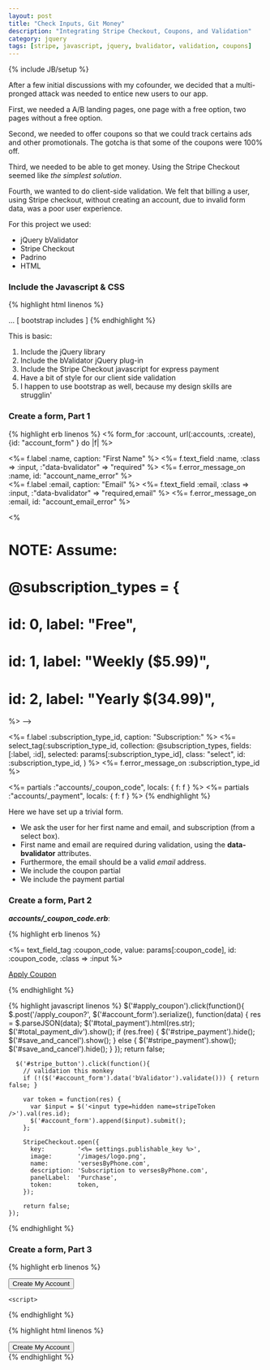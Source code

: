```yaml
---
layout: post
title: "Check Inputs, Git Money"
description: "Integrating Stripe Checkout, Coupons, and Validation"
category: jquery
tags: [stripe, javascript, jquery, bvalidator, validation, coupons]
---
```

{% include JB/setup %}

After a few initial discussions with my cofounder, we decided that a multi-pronged attack was needed to entice new users to our app.

First, we needed a A/B landing pages, one page with a free option, two pages without a free option.

Second, we needed to offer coupons so that we could track certains ads and other promotionals.  The gotcha is that some of the coupons were 100% off.

Third, we needed to be able to get money.  Using the Stripe Checkout seemed like _the simplest solution_.

Fourth, we wanted to do client-side validation.  We felt that billing a user, using Stripe checkout, without creating an account, due to invalid form data, was a poor user experience.

For this project we used:
* jQuery bValidator
* Stripe Checkout
* Padrino
* HTML

### Include the Javascript & CSS ###


{% highlight html linenos %}
<script src="/javascripts/jquery.js"></script>
<script src="/javascripts/jquery.bvalidator-yc.js"></script>
<script src="https://checkout.stripe.com/v2/checkout.js"></script>
<link rel="stylesheet" href="/stylesheets/bvalidator.css" media="all" />
... [ bootstrap includes ]
{% endhighlight %}

This is basic:
1. Include the jQuery library
2. Include the bValidator jQuery plug-in
3. Include the Stripe Checkout javascript for express payment
4. Have a bit of style for our client side validation
5. I happen to use bootstrap as well, because my design skills are strugglin\'

### Create a form, Part 1 ###
{% highlight erb linenos %}
 <% form_for :account, url(:accounts, :create), {id: "account_form" } do |f| %>
<div class="input">
  <%= f.label :name, caption: "First Name" %>
  <%= f.text_field :name, :class => :input, :"data-bvalidator" => "required"  %>
  <%= f.error_message_on :name, id: "account_name_error" %>
</div>

<div class="input">
  <%= f.label :email, caption: "Email" %>
  <%= f.text_field :email, :class => :input, :"data-bvalidator" => "required,email"  %>
  <%= f.error_message_on :email, id: "account_email_error"  %>
</div>


<%
#  NOTE: Assume:
#  @subscription_types = {
#    id: 0, label: "Free",
#    id: 1, label: "Weekly ($5.99)",
#    id: 2, label: "Yearly $(34.99)",
%>
-->
<div class="input">
  <%= f.label :subscription_type_id, caption: "Subscription:" %>
  <%= select_tag(:subscription_type_id,
    collection: @subscription_types, fields: [:label, :id],
    selected: params[:subscription_type_id],
    class: "select",
    id: :subscription_type_id,
  ) %>
  <%= f.error_message_on :subscription_type_id %>
</div>

<%= partials :"accounts/_coupon_code", locals: { f: f } %>
<%= partials :"accounts/_payment", locals: { f: f } %>
{% endhighlight %}

Here we have set up a trivial form.
- We ask the user for her first name and email, and subscription (from a select box).
- First name and email are required during validation, using the **data-bvalidator** attributes.
- Furthermore, the email should be a valid _email_ address.
- We include the coupon partial
- We include the payment partial

### Create a form, Part 2 ###

**_accounts/\_coupon\_code.erb_**:

{% highlight erb linenos %}
<div class="inputs>
  <%= f.label :coupon_code, caption: "Coupon Code:" %>
  <%= text_field_tag :coupon_code, value: params[:coupon_code],
    id: :coupon_code, :class => :input %>

  <a href="#" id="apply_coupon" class="btn btn-large info_button">Apply Coupon</a>
</div>

<div class="inputs" id="total_payment_div" style="display:none">
  <%= f.label :total, caption: "Total Payment", style:"color: #F00" %>
  <span id="total_payment"></span>
</div>
{% endhighlight %}

{% highlight javascript linenos %}
    $('#apply_coupon').click(function(){
    $.post('/apply_coupon?',
      $('#account_form').serialize(),
      function(data) {
        res = $.parseJSON(data);
        $('#total_payment').html(res.str);
        $('#total_payment_div').show();
        if (res.free) {
          $('#stripe_payment').hide();
          $('#save_and_cancel').show();
        } else {
          $('#stripe_payment').show();
          $('#save_and_cancel').hide();
        }
      });
      return false;

      $('#stripe_button').click(function(){
        // validation this monkey
        if (!($('#account_form').data('bValidator').validate())) { return false; }

        var token = function(res) {
          var $input = $('<input type=hidden name=stripeToken />').val(res.id);
          $('#account_form').append($input).submit();
        };

        StripeCheckout.open({
          key:         '<%= settings.publishable_key %>',
          image:       '/images/logo.png',
          name:        'versesByPhone.com',
          description: 'Subscription to versesByPhone.com',
          panelLabel:  'Purchase',
          token:       token,
        });

        return false;
    });
{% endhighlight %}

### Create a form, Part 3 ###

{% highlight erb linenos %}
<div class="inptfilds" id="stripe_payment" style="display: <%= show ? :block : :none %>">
<button class="btn btn-primary btn-large submit_button" id="stripe_button"> Create My Account
  </button>
</div>

    <script>
{% endhighlight %}

{% highlight html linenos %}
<div class="inptfilds" id="save_and_cancel"
  style="display: <%= show ? :block : :none %>">
  <label/>
  <button class="btn btn-primary btn-large submit_button" id="save_button">
    Create My Account</button>
</div>
<script>
  $('#save_button').click(function(){
    // validation this monkey
    if (!($('#account_form').data('bValidator').validate())) { return false; }
    $('#account_form').submit();
    return false;
  });
</script>
{% endhighlight %}

